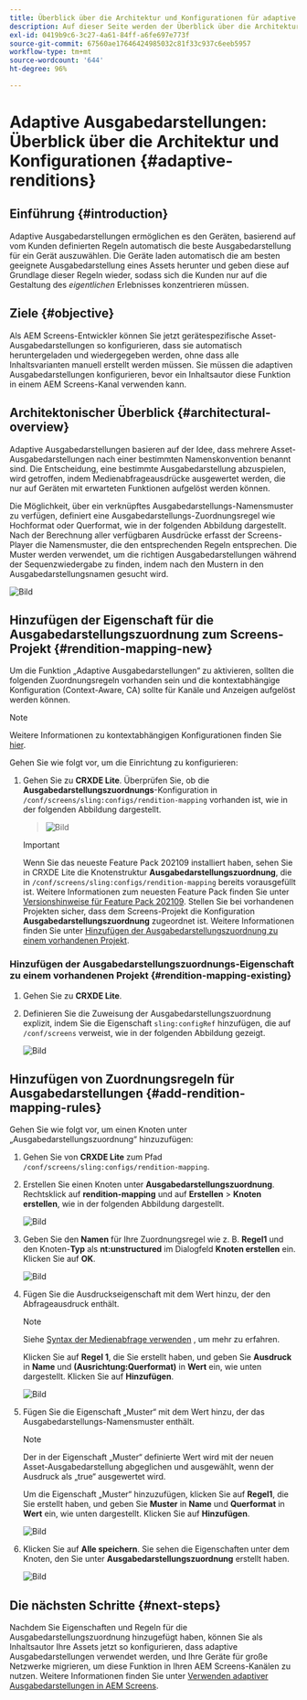 ```yaml
---
title: Überblick über die Architektur und Konfigurationen für adaptive Ausgabedarstellungen
description: Auf dieser Seite werden der Überblick über die Architektur und Konfigurationen in CRXDE Lite für adaptive Ausgabedarstellungen in AEM Screens beschrieben.
exl-id: 0419b9c6-3c27-4a61-84ff-a6fe697e773f
source-git-commit: 67560ae17646424985032c81f33c937c6eeb5957
workflow-type: tm+mt
source-wordcount: '644'
ht-degree: 96%

---
```


# Adaptive Ausgabedarstellungen: Überblick über die Architektur und Konfigurationen {#adaptive-renditions}

## Einführung {#introduction}

Adaptive Ausgabedarstellungen ermöglichen es den Geräten, basierend auf vom Kunden definierten Regeln automatisch die beste Ausgabedarstellung für ein Gerät auszuwählen. Die Geräte laden automatisch die am besten geeignete Ausgabedarstellung eines Assets herunter und geben diese auf Grundlage dieser Regeln wieder, sodass sich die Kunden nur auf die Gestaltung des *eigentlichen* Erlebnisses konzentrieren müssen.

## Ziele {#objective}

Als AEM Screens-Entwickler können Sie jetzt gerätespezifische Asset-Ausgabedarstellungen so konfigurieren, dass sie automatisch heruntergeladen und wiedergegeben werden, ohne dass alle Inhaltsvarianten manuell erstellt werden müssen. Sie müssen die adaptiven Ausgabedarstellungen konfigurieren, bevor ein Inhaltsautor diese Funktion in einem AEM Screens-Kanal verwenden kann.

## Architektonischer Überblick {#architectural-overview}

Adaptive Ausgabedarstellungen basieren auf der Idee, dass mehrere Asset-Ausgabedarstellungen nach einer bestimmten Namenskonvention benannt sind. Die Entscheidung, eine bestimmte Ausgabedarstellung abzuspielen, wird getroffen, indem Medienabfrageausdrücke ausgewertet werden, die nur auf Geräten mit erwarteten Funktionen aufgelöst werden können.

Die Möglichkeit, über ein verknüpftes Ausgabedarstellungs-Namensmuster zu verfügen, definiert eine Ausgabedarstellungs-Zuordnungsregel wie Hochformat oder Querformat, wie in der folgenden Abbildung dargestellt. Nach der Berechnung aller verfügbaren Ausdrücke erfasst der Screens-Player die Namensmuster, die den entsprechenden Regeln entsprechen. Die Muster werden verwendet, um die richtigen Ausgabedarstellungen während der Sequenzwiedergabe zu finden, indem nach den Mustern in den Ausgabedarstellungsnamen gesucht wird.

![Bild](/help/user-guide/assets/adaptive-renditions/adaptive-renditions.png)

## Hinzufügen der Eigenschaft für die Ausgabedarstellungszuordnung zum Screens-Projekt {#rendition-mapping-new}

Um die Funktion „Adaptive Ausgabedarstellungen“ zu aktivieren, sollten die folgenden Zuordnungsregeln vorhanden sein und die kontextabhängige Konfiguration (Context-Aware, CA) sollte für Kanäle und Anzeigen aufgelöst werden können.

>[!NOTE]
>Weitere Informationen zu kontextabhängigen Konfigurationen finden Sie [hier](https://sling.apache.org/documentation/bundles/context-aware-configuration/context-aware-configuration.html).

Gehen Sie wie folgt vor, um die Einrichtung zu konfigurieren:

1. Gehen Sie zu **CRXDE Lite**. Überprüfen Sie, ob die **Ausgabedarstellungszuordnungs**-Konfiguration in `/conf/screens/sling:configs/rendition-mapping` vorhanden ist, wie in der folgenden Abbildung dargestellt.

   >![Bild](/help/user-guide/assets/adaptive-renditions/mapping-rules1.png)

   >[!IMPORTANT]
   >Wenn Sie das neueste Feature Pack 202109 installiert haben, sehen Sie in CRXDE Lite die Knotenstruktur **Ausgabedarstellungszuordnung**, die in `/conf/screens/sling:configs/rendition-mapping` bereits vorausgefüllt ist. Weitere Informationen zum neuesten Feature Pack finden Sie unter [Versionshinweise für Feature Pack 202109](/help/user-guide/release-notes-fp-202109.md).
   >Stellen Sie bei vorhandenen Projekten sicher, dass dem Screens-Projekt die Konfiguration **Ausgabedarstellungszuordnung** zugeordnet ist. Weitere Informationen finden Sie unter [Hinzufügen der Ausgabedarstellungszuordnung zu einem vorhandenen Projekt](#rendition-mapping-existing).

### Hinzufügen der Ausgabedarstellungszuordnungs-Eigenschaft zu einem vorhandenen Projekt {#rendition-mapping-existing}

1. Gehen Sie zu **CRXDE Lite**.

1. Definieren Sie die Zuweisung der Ausgabedarstellungszuordnung explizit, indem Sie die Eigenschaft `sling:configRef` hinzufügen, die auf `/conf/screens` verweist, wie in der folgenden Abbildung gezeigt.

   ![Bild](/help/user-guide/assets/adaptive-renditions/renditon-mapping2.png)


## Hinzufügen von Zuordnungsregeln für Ausgabedarstellungen {#add-rendition-mapping-rules}

Gehen Sie wie folgt vor, um einen Knoten unter „Ausgabedarstellungszuordnung“ hinzuzufügen:

1. Gehen Sie von **CRXDE Lite** zum Pfad `/conf/screens/sling:configs/rendition-mapping`.

1. Erstellen Sie einen Knoten unter **Ausgabedarstellungszuordnung**. Rechtsklick auf **rendition-mapping** und auf **Erstellen** > **Knoten erstellen**, wie in der folgenden Abbildung dargestellt.

   ![Bild](/help/user-guide/assets/adaptive-renditions/add-node1.png)

1. Geben Sie den **Namen** für Ihre Zuordnungsregel wie z. B. **Regel1** und den Knoten-**Typ** als **nt:unstructured** im Dialogfeld **Knoten erstellen** ein. Klicken Sie auf **OK**.

   ![Bild](/help/user-guide/assets/adaptive-renditions/add-node2.png)


1. Fügen Sie die Ausdruckseigenschaft mit dem Wert hinzu, der den Abfrageausdruck enthält.

   >[!NOTE]
   >Siehe [Syntax der Medienabfrage verwenden](https://developer.mozilla.org/en-US/docs/Web/CSS/Media_Queries/Using_media_queries) , um mehr zu erfahren.

   Klicken Sie auf **Regel 1**, die Sie erstellt haben, und geben Sie **Ausdruck** in **Name** und **(Ausrichtung:Querformat)** in **Wert** ein, wie unten dargestellt. Klicken Sie auf **Hinzufügen**.

   ![Bild](/help/user-guide/assets/adaptive-renditions/add-node3.png)

1. Fügen Sie die Eigenschaft „Muster“ mit dem Wert hinzu, der das Ausgabedarstellungs-Namensmuster enthält.

   >[!NOTE]
   >Der in der Eigenschaft „Muster“ definierte Wert wird mit der neuen Asset-Ausgabedarstellung abgeglichen und ausgewählt, wenn der Ausdruck als „true“ ausgewertet wird.

   Um die Eigenschaft „Muster“ hinzuzufügen, klicken Sie auf **Regel1**, die Sie erstellt haben, und geben Sie **Muster** in **Name** und **Querformat** in **Wert** ein, wie unten dargestellt. Klicken Sie auf **Hinzufügen**.

   ![Bild](/help/user-guide/assets/adaptive-renditions/add-node4.png)

1. Klicken Sie auf **Alle speichern**. Sie sehen die Eigenschaften unter dem Knoten, den Sie unter **Ausgabedarstellungszuordnung** erstellt haben.

   ![Bild](/help/user-guide/assets/adaptive-renditions/add-node5.png)


## Die nächsten Schritte {#next-steps}

Nachdem Sie Eigenschaften und Regeln für die Ausgabedarstellungszuordnung hinzugefügt haben, können Sie als Inhaltsautor Ihre Assets jetzt so konfigurieren, dass adaptive Ausgabedarstellungen verwendet werden, und Ihre Geräte für große Netzwerke migrieren, um diese Funktion in Ihren AEM Screens-Kanälen zu nutzen. Weitere Informationen finden Sie unter [Verwenden adaptiver Ausgabedarstellungen in AEM Screens](/help/user-guide/using-adaptive-renditions.md).
